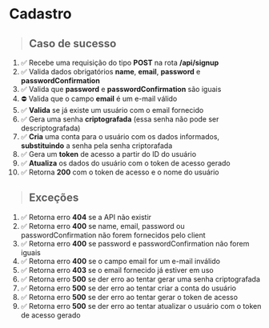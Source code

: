 # Cadastro

> ## Caso de sucesso

 1. ✅ Recebe uma requisição do tipo **POST** na rota **/api/signup**
 2. ✅ Valida dados obrigatórios **name**, **email**, **password** e **passwordConfirmation**
 3. ✅ Valida que **password** e **passwordConfirmation** são iguais
 4. ⛔ Valida que o campo **email** é um e-mail válido
 5. ✅ **Valida** se já existe um usuário com o email fornecido
 6. ✅ Gera uma senha **criptografada** (essa senha não pode ser descriptografada)
 7. ✅ **Cria** uma conta para o usuário com os dados informados, **substituindo** a senha pela senha criptorafada
 8. ✅ Gera um **token** de acesso a partir do ID do usuário
 9. ✅ **Atualiza** os dados do usuário com o token de acesso gerado
10. ✅ Retorna **200** com o token de acesso e o nome do usuário

> ## Exceções

1. ✅ Retorna erro **404** se a API não existir
2. ✅ Retorna erro **400** se name, email, password ou passwordConfirmation não forem fornecidos pelo client
3. ✅ Retorna erro **400** se password e passwordConfirmation não forem iguais
4. ✅ Retorna erro **400** se o campo email for um e-mail inválido
5. ✅ Retorna erro **403** se o email fornecido já estiver em uso
6. ✅ Retorna erro **500** se der erro ao tentar gerar uma senha criptografada
7. ✅ Retorna erro **500** se der erro ao tentar criar a conta do usuário
8. ✅ Retorna erro **500** se der erro ao tentar gerar o token de acesso
9. ✅ Retorna erro **500** se der erro ao tentar atualizar o usuário com o token de acesso gerado